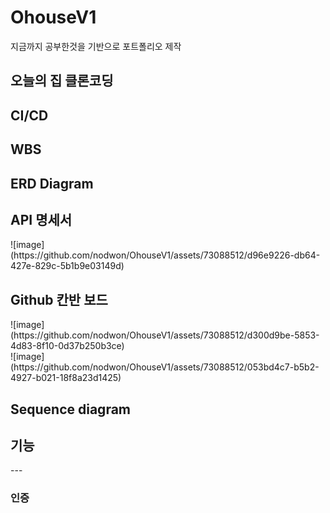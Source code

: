 # OhouseV1
지금까지 공부한것을 기반으로 포트폴리오 제작
<h2>오늘의 집 클론코딩 </h2>

<h2>CI/CD</h2>

<h2>WBS</h2>

<h2>ERD Diagram</h2>

<h2>API 명세서</h2>
![image](https://github.com/nodwon/OhouseV1/assets/73088512/d96e9226-db64-427e-829c-5b1b9e03149d)

<h2>Github 칸반 보드</h2>
![image](https://github.com/nodwon/OhouseV1/assets/73088512/d300d9be-5853-4d83-8f10-0d37b250b3ce)
<br>
![image](https://github.com/nodwon/OhouseV1/assets/73088512/053bd4c7-b5b2-4927-b021-18f8a23d1425)

<h2>Sequence diagram</h2>

<h2>기능</h2>
---
<h3>인증</h3>




